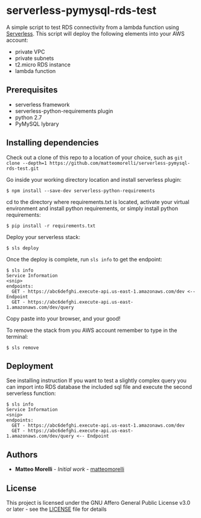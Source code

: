 # serverless-pymysql-rds-test

A simple script to test RDS connectivity from a lambda function using [Serverless](https://github.com/serverless/serverless).
This script will deploy the following elements into your AWS account:
* private VPC
* private subnets
* t2.micro RDS instance
* lambda function

## Prerequisites

* serverless framework
* serverless-python-requirements plugin
* python 2.7
* PyMySQL lybrary

## Installing dependencies

Check out a clone of this repo to a location of your choice, such as `git clone --depth=1 https://github.com/matteomorelli/serverless-pymysql-rds-test.git`

Go inside your working directory location and install serverless plugin:
```
$ npm install --save-dev serverless-python-requirements
```

cd to the directory where requirements.txt is located, activate your virtual environment and install python requirements, or simply install python requirements:
```
$ pip install -r requirements.txt
```

Deploy your serverless stack:
```
$ sls deploy
```

Once the deploy is complete, run `sls info` to get the endpoint:
```
$ sls info
Service Information
<snip>
endpoints:
  GET - https://abc6defghi.execute-api.us-east-1.amazonaws.com/dev <-- Endpoint
  GET - https://abc6defghi.execute-api.us-east-1.amazonaws.com/dev/query
```

Copy paste into your browser, and your good!

To remove the stack from you AWS account remember to type in the terminal:
```
$ sls remove
```

## Deployment

See installing instruction
If you want to test a slightly complex query you can import into RDS database the included sql file and execute the second serverless function:
```
$ sls info
Service Information
<snip>
endpoints:
  GET - https://abc6defghi.execute-api.us-east-1.amazonaws.com/dev
  GET - https://abc6defghi.execute-api.us-east-1.amazonaws.com/dev/query <-- Endpoint
```

## Authors

* **Matteo Morelli** - *Initial work* - [matteomorelli](https://github.com/matteomorelli)

## License

This project is licensed under the GNU Affero General Public License v3.0 or later - see the [LICENSE](LICENSE) file for details
